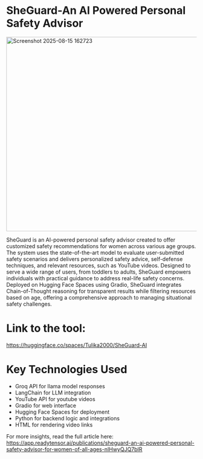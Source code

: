 # SheGuard-An AI Powered Personal Safety Advisor
<img width="1032" height="515" alt="Screenshot 2025-08-15 162723" src="https://github.com/user-attachments/assets/400ecbdb-5fbc-4f3d-9889-17de4c12cc6b" />

SheGuard is an AI-powered personal safety advisor created to offer customized safety recommendations for women across various age groups. The system uses the state-of-the-art model to evaluate user-submitted safety scenarios and delivers personalized safety advice, self-defense techniques, and relevant resources, such as YouTube videos. Designed to serve a wide range of users, from toddlers to adults, SheGuard empowers individuals with practical guidance to address real-life safety concerns. Deployed on Hugging Face Spaces using Gradio, SheGuard integrates Chain-of-Thought reasoning for transparent results while filtering resources based on age, offering a comprehensive approach to managing situational safety challenges.

# Link to the tool: 
https://huggingface.co/spaces/Tulika2000/SheGuard-AI

# Key Technologies Used
- Groq API for llama model responses
- LangChain for LLM integration
- YouTube API for youtube videos
- Gradio for web interface
- Hugging Face Spaces for deployment
- Python for backend logic and integrations
- HTML for rendering video links

For more insights, read the full article here: 
https://app.readytensor.ai/publications/sheguard-an-ai-powered-personal-safety-advisor-for-women-of-all-ages-nIHwyQJQ7bIR
